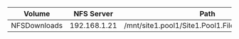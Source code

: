 |    Volume    |  NFS Server  |                        Path                        | Notes |
| :----------: | :----------: | :------------------------------------------------: | :---: |
| NFSDownloads | 192.168.1.21 | /mnt/site1.pool1/Site1.Pool1.Files/Files/Minecraft |       |
